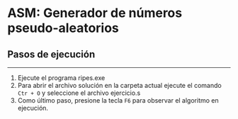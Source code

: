 # ASM: Generador de números pseudo-aleatorios
## Pasos de ejecución
***
1. Ejecute el programa ripes.exe
2. Para abrir el archivo solución en la carpeta actual ejecute el comando `Ctr + O` y seleccione el archivo ejercicio.s
3. Como último paso, presione la tecla `F6` para observar el algoritmo en ejecución.
